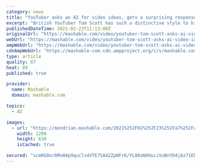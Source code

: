 ```yaml
---
category: news
title: "YouTuber asks an AI for video ideas, gets a surprising response"
excerpt: "British YouTuber Tom Scott has such a distinctive style to his videos that they can — and have — lent themselves quite well to parody in the past, both from humans and AIs alike. But for his latest video,"
publishedDateTime: 2021-02-23T11:13:00Z
originalUrl: "https://mashable.com/video/youtuber-tom-scott-asks-ai-video-ideas/"
webUrl: "https://mashable.com/video/youtuber-tom-scott-asks-ai-video-ideas/"
ampWebUrl: "https://mashable.com/video/youtuber-tom-scott-asks-ai-video-ideas.amp"
cdnAmpWebUrl: "https://mashable-com.cdn.ampproject.org/c/s/mashable.com/video/youtuber-tom-scott-asks-ai-video-ideas.amp"
type: article
quality: 87
heat: 89
published: true

provider:
  name: Mashable
  domain: mashable.com

topics:
  - AI

images:
  - url: "https://mondrian.mashable.com/2021%252F02%252F23%252Fa7%252Fafc388130de0401ea4aaa9a02a605fcb.25912.png%252F1200x630.png?signature=ScPGsVbMbPWsqaSrgHcW4O5dKH8="
    width: 1200
    height: 630
    isCached: true

secured: "scm0G0orbMvW4p9qucls4VTE7SA42ZpNFrK/YL88aNXHuciVuBnYD4jAz71Eh0bZoepMZIEesRsCdVPmTHIpQNKfocI6075xjPe65zr3pOLjtcmW/nr8UnltHBxx1TKlAleND+5+kcoYHRSFlE1bcyRh4c7HI9s5B7Drbsu9pHjYv2FwIq1pCBBuapPElCKQ2/+n7EKllzYMVvsTbY5KV3wdSXfeKJ4NdzPRaH4gsEDoqFEub+mvwaLSXsrrkdkATw/H4n5EaLu7uFxlNIAaaBXibE/EUhLzYO94S3qPjxu6AkoN5keYx0E/UKzUN+/gcnSe6N0NrqA0DuB/BYFoaW+bc34KyZHu96uQcE2KNws=;hUyjWjowaTls7+VqPP0rOw=="
---
```


